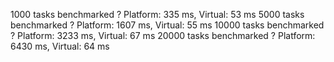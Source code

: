 1000 tasks benchmarked ? Platform: 335 ms, Virtual: 53 ms
5000 tasks benchmarked ? Platform: 1607 ms, Virtual: 55 ms
10000 tasks benchmarked ? Platform: 3233 ms, Virtual: 67 ms
20000 tasks benchmarked ? Platform: 6430 ms, Virtual: 64 ms
